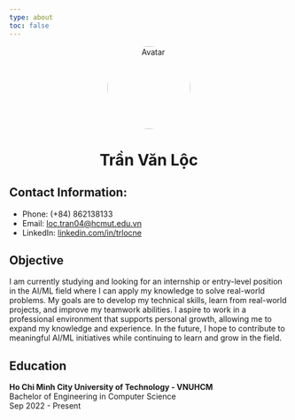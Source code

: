 ```yaml
---
type: about
toc: false
---
```


<div style="text-align: center;">
  <img src="/images/avatar.jpg" alt="Avatar" style="border-radius: 50%; width: 150px; height: 150px;" />
  <h1> Trần Văn Lộc </h1>
</div>


## Contact Information:
- Phone: (+84) 862138133
- Email: loc.tran04@hcmut.edu.vn
- LinkedIn: [linkedin.com/in/trlocne](https://linkedin.com/in/trlocne)

## Objective
I am currently studying and looking for an internship or entry-level position in the AI/ML field where I can apply my knowledge to solve real-world problems. My goals are to develop my technical skills, learn from real-world projects, and improve my teamwork abilities. I aspire to work in a professional environment that supports personal growth, allowing me to expand my knowledge and experience. In the future, I hope to contribute to meaningful AI/ML initiatives while continuing to learn and grow in the field.

## Education
**Ho Chi Minh City University of Technology - VNUHCM**  
Bachelor of Engineering in Computer Science  
Sep 2022 - Present
